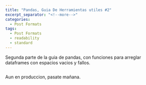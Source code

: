 ```yaml
---
title: "Pandas, Guia De Herramientas utiles #2"
excerpt_separator: "<!--more-->"
categories:
  - Post Formats
tags:
  - Post Formats
  - readability
  - standard
---
```


Segunda parte de la guia de pandas, con funciones para arreglar dataframes con espacios vacios y fallos.

<figure style="width: 400px">
  <img src="{{ site.url }}{{ site.baseurl }}/assets/images/pandas_2.JPG" alt="">
</figure> 

<!--more-->

Aun en produccion, pasate mañana. 

<figure style="width: 1800px">
  <img src="{{ site.url }}{{ site.baseurl }}/assets/images/lofi4.jpg" alt="">
</figure> 